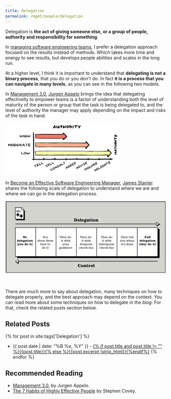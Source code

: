 ```yaml
---
title: Delegation
permalink: /mgmt/people/delegation
---
```


Delegation is **the act of giving someone else, or a group of people, authority and responsibility for something**.

<!-- Write about responsibility x accountability.  The first you may delegate, but the second you don't -->
<!-- Write about some frameworks for leveling delegation. Delegation x Control -->

In [managing software engineering teams](/mgmt/swe), I prefer a delegation approach focused on the results instead of methods. Which takes more time and energy to see results, but develops people abilities and scales in the long run.

At a higher level, I think it is important to understand that **delegating is not a binary process**, that you do or you don't do. In fact **it is a process that you can navigate in many levels**, as you can see in the following two models.

In [Management 3.0](https://www.goodreads.com/book/show/10210821-management-3-0), [Jurgen Appelo](https://jurgenappelo.com/) brings the idea that delegating effectivelly to empower teams is a factor of understanding both the level of maturity of the person or group that the task is being delegated to, and the level of authority the manager may apply depending on the impact and risks of the task in hand.

![Delegation maturity and authority levels. How to Empower Teams: Management 3.0, by Jurgen Appelo](/images/mgmt-delegation-mgmg30.png "How to Empower Teams: Management 3.0, by Jurgen Appelo")

In [Become an Effective Software Engineering Manager](https://www.goodreads.com/book/show/50363684-become-an-effective-software-engineering-manager), [James Stanier](https://www.linkedin.com/in/jstanier) shares the following scale of delegation to understand where we are and where we can go in the delegation process.

![The scale of delegation. Become an Effective Software Engineering Manager, by James Stanier](/images/mgmt-delegation-james-stanier.png "Become an Effective Software Engineering Manager, by James Stanier")

<br />

There are much more to say about delegation, many techniques on how to delegate properly, and the best approach may depend on the context. You can read more about some techniques on how to delegate in the *blog*. For that, check the related posts section below.

## Related Posts

{% for post in site.tags['Delegation'] %}
- {{ post.date | date: "%B %e, %Y" }} - <a href="{{ site.baseurl }}{{ post.url }}">{% if post.title and post.title != "" %}{{post.title}}{% else %}{{post.excerpt |strip_html}}{%endif%}</a>
{% endfor %}

## Recommended Reading

- [Management 3.0](https://www.goodreads.com/book/show/10210821-management-3-0), by Jurgen Appelo.
- [The 7 Habits of Highly Effective People](/book/the-7-habits-of-highly-effective-people) by Stephen Covey.